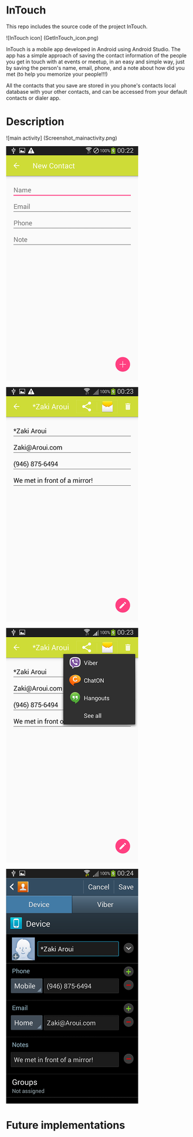 # InTouch
This repo includes the source code of the project InTouch.

![InTouch icon] (GetInTouch_icon.png)

InTouch is a mobile app developed in Android using Android Studio. The app has a simple approach of saving the contact information of the people you get in touch with at events or meetup, in an easy and simple way, just by saving the person's name, email, phone, and a note about how did you met (to help you memorize your people!!!)

All the contacts that you save are stored in you phone's contacts local database with your other contacts, and can be accessed from your default contacts or dialer app.

# Description

![main activity] (Screenshot_mainactivity.png)

![new activity](Screenshot_newTouch.png)

![edit activity](Screenshot_editTouch.png)

![share](Screenshot_shareTouch.png)

![phone contact app activity](Screenshot_phoneContactApp.png)

# Future implementations

